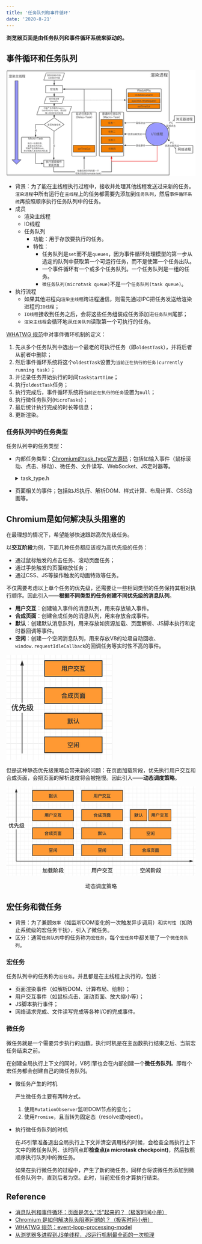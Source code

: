 ```yaml
---
title: '任务队列和事件循环'
date: '2020-8-21'
---
```


**浏览器页面是由任务队列和事件循环系统来驱动的。**

## 事件循环和任务队列

![事件循环概览](../../../.imgs/browser-event-loop-overview.png)

- 背景：为了能在主线程执行过程中，接收并处理其他线程发送过来新的任务。`渲染进程`中所有运行在`主线程`上的任务都需要先添加到`任务队列`，然后`事件循环系统`再按照顺序执行任务队列中的任务。
- 成员
  - 渲染主线程
  - IO线程
  - 任务队列
    - 功能：用于存放要执行的任务。
    - 特性：
      - 任务队列是`set`而不是`queues`，因为事件循环处理模型的第一步从选定的队列中获取第一个可运行任务，而不是使第一个任务出队。
      - 一个事件循环有一个或多个任务队列。一个任务队列是一组的任务。
      - `微任务队列(microtask queue)`不是一个`任务队列(task queue)`。
- 执行流程
  - 如果其他进程向`渲染主线程`跨进程通信，则需先通过IPC把任务发送给渲染进程的`IO线程`；
  - `IO线程`接收到任务之后，会将这些任务组装成任务添加进`任务队列`尾部；
  - `渲染主线程`会循环地从`任务队列`读取第一个可执行的任务。

[WHATWG 规范](https://html.spec.whatwg.org/multipage/webappapis.html#event-loop-processing-model)中对事件循环机制的定义：

1. 先从多个任务队列中选出一个最老的可执行任务（即`oldestTask`），并将后者从前者中删除；
2. 然后事件循环系统将这个`oldestTask`设置为`当前正在执行的任务(currently running task)`；
3. 并记录任务开始执行的时间`taskStartTime`；
4. 执行`oldestTask`任务；
5. 执行完成后，事件循环系统将`当前正在执行的任务`设置为`null`；
6. 执行微任务队列(`MicroTasks`)；
7. 最后统计执行完成的时长等信息；
8. 更新渲染。

### 任务队列中的任务类型

任务队列中的任务类型：

- 内部任务类型：[Chromium的task_type官方源码](https://cs.chromium.org/chromium/src/third_party/blink/public/platform/task_type.h)；包括如输入事件（鼠标滚动、点击、移动）、微任务、文件读写、WebSocket、JS定时器等。

    <details>
    <summary>task_type.h</summary>

    ```c
    // Copyright 2017 The Chromium Authors. All rights reserved.
    // Use of this source code is governed by a BSD-style license that can be
    // found in the LICENSE file.

    #ifndef THIRD_PARTY_BLINK_PUBLIC_PLATFORM_TASK_TYPE_H_
    #define THIRD_PARTY_BLINK_PUBLIC_PLATFORM_TASK_TYPE_H_

    namespace blink {

    // A list of task sources known to Blink according to the spec.
    // This enum is used for a histogram and it should not be re-numbered.
    //
    // For the task type usage guideline, see https://bit.ly/2vMAsQ4
    //
    // When a new task type is created:
    // * use kCount value as a new value,
    // * update tools/metrics/histograms/enums.xml,
    // * update TaskTypes.md
    enum class TaskType : unsigned char {
      ///////////////////////////////////////
      // Speced tasks should use one of the following task types
      ///////////////////////////////////////

      // Speced tasks and related internal tasks should be posted to one of
      // the following task runners. These task runners may be throttled.

      // This value is used as a default value in cases where TaskType
      // isn't supported yet. Don't use outside platform/scheduler code.
      kDeprecatedNone = 0,

      // https://html.spec.whatwg.org/multipage/webappapis.html#generic-task-sources
      //
      // This task source is used for features that react to DOM manipulations, such
      // as things that happen in a non-blocking fashion when an element is inserted
      // into the document.
      kDOMManipulation = 1,
      // This task source is used for features that react to user interaction, for
      // example keyboard or mouse input. Events sent in response to user input
      // (e.g. click events) must be fired using tasks queued with the user
      // interaction task source.
      kUserInteraction = 2,
      // TODO(altimin) Fix the networking task source related namings once it is
      // clear how
      // all loading tasks are annotated.
      // This task source is used for features that trigger in response to network
      // activity.
      kNetworking = 3,
      // This is a part of Networking task source used to annotate tasks which are
      // posted from the loading stack (i.e. WebURLLoader).
      kNetworkingWithURLLoaderAnnotation = 50,
      // This task source is used for control messages between kNetworking tasks.
      kNetworkingControl = 4,
      // This task source is used to queue calls to history.back() and similar APIs.
      kHistoryTraversal = 5,

      // https://html.spec.whatwg.org/multipage/embedded-content.html#the-embed-element
      // This task source is used for the embed element setup steps.
      kEmbed = 6,

      // https://html.spec.whatwg.org/multipage/embedded-content.html#media-elements
      // This task source is used for all tasks queued in the [Media elements]
      // section and subsections of the spec unless explicitly specified otherwise.
      kMediaElementEvent = 7,

      // https://html.spec.whatwg.org/multipage/scripting.html#the-canvas-element
      // This task source is used to invoke the result callback of
      // HTMLCanvasElement.toBlob().
      kCanvasBlobSerialization = 8,

      // https://html.spec.whatwg.org/multipage/webappapis.html#event-loop-processing-model
      // This task source is used when an algorithm requires a microtask to be
      // queued.
      kMicrotask = 9,

      // https://html.spec.whatwg.org/multipage/webappapis.html#timers
      // For tasks queued by setInterval() and similar APIs. A different type is
      // used depending on whether the timeout is zero or non-zero. Tasks with
      // a zero timeout and a nesting level <= 5 will be associated with task
      // queues that are not throttlable. This complies with the spec since it
      // does not reduce the timeout to less than zero or bypass the timeout
      // extension triggered on nesting level >= 5.
      kJavascriptTimerDelayed = 10,
      kJavascriptTimerImmediate = 72,

      // https://html.spec.whatwg.org/multipage/comms.html#sse-processing-model
      // This task source is used for any tasks that are queued by EventSource
      // objects.
      kRemoteEvent = 11,

      // https://html.spec.whatwg.org/multipage/comms.html#feedback-from-the-protocol
      // The task source for all tasks queued in the [WebSocket] section of the
      // spec.
      kWebSocket = 12,

      // https://html.spec.whatwg.org/multipage/comms.html#web-messaging
      // This task source is used for the tasks in cross-document messaging.
      kPostedMessage = 13,

      // https://html.spec.whatwg.org/multipage/comms.html#message-ports
      kUnshippedPortMessage = 14,

      // https://www.w3.org/TR/FileAPI/#blobreader-task-source
      // This task source is used for all tasks queued in the FileAPI spec to read
      // byte sequences associated with Blob and File objects.
      kFileReading = 15,

      // https://www.w3.org/TR/IndexedDB/#request-api
      kDatabaseAccess = 16,

      // https://w3c.github.io/presentation-api/#common-idioms
      // This task source is used for all tasks in the Presentation API spec.
      kPresentation = 17,

      // https://www.w3.org/TR/2016/WD-generic-sensor-20160830/#sensor-task-source
      // This task source is used for all tasks in the Sensor API spec.
      kSensor = 18,

      // https://w3c.github.io/performance-timeline/#performance-timeline
      kPerformanceTimeline = 19,

      // https://www.khronos.org/registry/webgl/specs/latest/1.0/#5.15
      // This task source is used for all tasks in the WebGL spec.
      kWebGL = 20,

      // https://www.w3.org/TR/requestidlecallback/#start-an-event-loop-s-idle-period
      kIdleTask = 21,

      // Use MiscPlatformAPI for a task that is defined in the spec but is not yet
      // associated with any specific task runner in the spec. MiscPlatformAPI is
      // not encouraged for stable and matured APIs. The spec should define the task
      // runner explicitly.
      // The task runner may be throttled.
      kMiscPlatformAPI = 22,

      // Tasks used for DedicatedWorker's requestAnimationFrame.
      kWorkerAnimation = 51,

      // Obsolete.
      // kExperimentalWebSchedulingUserInteraction = 53,
      // kExperimentalWebSchedulingBestEffort = 54,

      // https://drafts.csswg.org/css-font-loading/#task-source
      kFontLoading = 56,

      // https://w3c.github.io/manifest/#dfn-application-life-cycle-task-source
      kApplicationLifeCycle = 57,

      // https://wicg.github.io/background-fetch/#infrastructure
      kBackgroundFetch = 58,

      // https://www.w3.org/TR/permissions/
      kPermission = 59,

      // https://w3c.github.io/ServiceWorker/#dfn-client-message-queue
      kServiceWorkerClientMessage = 60,

      // https://wicg.github.io/web-locks/#web-locks-tasks-source
      kWebLocks = 66,

      ///////////////////////////////////////
      // Not-speced tasks should use one of the following task types
      ///////////////////////////////////////

      // The default task type. The task may be throttled or paused.
      kInternalDefault = 23,

      // Tasks used for all tasks associated with loading page content.
      kInternalLoading = 24,

      // Tasks for tests or mock objects.
      kInternalTest = 26,

      // Tasks that are posting back the result from the WebCrypto task runner to
      // the Blink thread that initiated the call and holds the Promise. Tasks with
      // this type are posted by:
      // * //components/webcrypto
      kInternalWebCrypto = 27,

      // Tasks to execute media-related things like logging or playback. Tasks with
      // this type are mainly posted by:
      // * //content/renderer/media
      // * //media
      kInternalMedia = 29,

      // Tasks to execute things for real-time media processing like recording. If a
      // task touches MediaStreamTracks, associated sources/sinks, and Web Audio,
      // this task type should be used.
      // Tasks with this type are mainly posted by:
      // * //content/renderer/media
      // * //media
      // * blink/renderer/modules/webaudio
      // * blink/public/platform/audio
      kInternalMediaRealTime = 30,

      // Tasks related to user interaction like clicking or inputting texts.
      kInternalUserInteraction = 32,

      // Tasks related to the inspector.
      kInternalInspector = 33,

      // Obsolete.
      // kInternalWorker = 36,

      // Translation task that freezes when the frame is not visible.
      kInternalTranslation = 55,

      // Tasks used at IntersectionObserver.
      kInternalIntersectionObserver = 44,

      // Task used for ContentCapture.
      kInternalContentCapture = 61,

      // Navigation tasks and tasks which have to run in order with them, including
      // legacy IPCs and channel associated interfaces.
      // Note that the ordering between tasks related to different frames is not
      // always guaranteed - tasks belonging to different frames can be reordered
      // when one of the frames is frozen.
      // Note: all AssociatedRemotes/AssociatedReceivers should use this task type.
      kInternalNavigationAssociated = 63,

      // Tasks which should run when the frame is frozen, but otherwise should run
      // in order with other legacy IPC and channel-associated interfaces.
      // Only tasks related to unfreezing itself should run here, the majority of
      // the tasks
      // should use kInternalNavigationAssociated instead.
      kInternalNavigationAssociatedUnfreezable = 64,

      // Task used to split a script loading task for cooperative scheduling
      kInternalContinueScriptLoading = 65,

      // Experimental tasks types used for main thread scheduling postTask API
      // (https://github.com/WICG/main-thread-scheduling).
      // These task types should not be passed directly to
      // FrameScheduler::GetTaskRunner(); they are used indirectly by
      // WebSchedulingTaskQueues.
      kExperimentalWebScheduling = 67,

      // Tasks used to control frame lifecycle - they should run even when the frame
      // is frozen.
      kInternalFrameLifecycleControl = 68,

      // Tasks used for find-in-page.
      kInternalFindInPage = 70,

      // Tasks that come in on the HighPriorityLocalFrame interface.
      kInternalHighPriorityLocalFrame = 71,

      ///////////////////////////////////////
      // The following task types are only for thread-local queues.
      ///////////////////////////////////////

      // The following task types are internal-use only, escpecially for annotations
      // like UMA of per-thread task queues. Do not specify these task types when to
      // get a task queue/runner.

      kMainThreadTaskQueueV8 = 37,
      kMainThreadTaskQueueCompositor = 38,
      kMainThreadTaskQueueDefault = 39,
      kMainThreadTaskQueueInput = 40,
      kMainThreadTaskQueueIdle = 41,
      // Removed:
      // kMainThreadTaskQueueIPC = 42,
      kMainThreadTaskQueueControl = 43,
      // Removed:
      // kMainThreadTaskQueueCleanup = 52,
      kMainThreadTaskQueueMemoryPurge = 62,
      kMainThreadTaskQueueNonWaking = 69,
      kCompositorThreadTaskQueueDefault = 45,
      kCompositorThreadTaskQueueInput = 49,
      kWorkerThreadTaskQueueDefault = 46,
      kWorkerThreadTaskQueueV8 = 47,
      kWorkerThreadTaskQueueCompositor = 48,

      kCount = 73,
    };

    }  // namespace blink

    #endif  // THIRD_PARTY_BLINK_PUBLIC_PLATFORM_TASK_TYPE_H_
    ```

    </details>

- 页面相关的事件；包括如JS执行、解析DOM、样式计算、布局计算、CSS动画等。

## Chromium是如何解决队头阻塞的

在最理想的情况下，希望能够快速跟踪高优先级任务。

以**交互阶段**为例，下面几种任务都应该视为高优先级的任务：

- 通过鼠标触发的点击任务、滚动页面任务；
- 通过手势触发的页面缩放任务；
- 通过CSS、JS等操作触发的动画特效等任务。

不仅需要考虑以上单个任务的优先级，还需要让一些相同类型的任务保持其相对执行顺序。因此引入——**根据不同类型的任务创建不同优先级的消息队列**。

- **用户交互**：创建输入事件的消息队列，用来存放输入事件。
- **合成页面**：创建合成任务的消息队列，用来存放合成事件。
- **默认**：创建默认消息队列，用来存放如资源加载、页面解析、JS脚本执行和定时器回调等事件。
- **空闲**：创建一个空闲消息队列，用来存放V8的垃圾自动回收、`window.requestIdleCallback`的回调任务等实时性不高的事件。

![交互阶段队列优先级示意](../../../.imgs/browser-event-loop-priority-when-user-interaction.png)

但是这种静态优先级策略会带来新的问题：在页面加载阶段，优先执行用户交互和合成页面，会把页面的解析速度将会被拖慢。因此引入——**动态调度策略**。

![动态调度策略](../../../.imgs/browser-event-loop-priority-with-dynamic.png)

<center>动态调度策略</center>

## 宏任务和微任务

- 背景：为了兼顾`效率`（如监听DOM变化的一次触发异步调用）和`实时性`（如防止系统级的宏任务干扰），引入了微任务。
- 区分：通常`任务队列`中的任务称为`宏任务`，每个`宏任务`中都关联了一个`微任务队列`。

### 宏任务

任务队列中的任务称为`宏任务`。并且都是在主线程上执行的，包括：

- 页面渲染事件（如解析DOM、计算布局、绘制）；
- 用户交互事件（如鼠标点击、滚动页面、放大缩小等）；
- JS脚本执行事件；
- 网络请求完成、文件读写完成等各种I/O的完成事件。

### 微任务

微任务就是一个需要异步执行的函数。执行时机是在主函数执行结束之后、当前宏任务结束之前。

在创建全局执行上下文的同时，V8引擎也会在内部创建一个**微任务队列**。即每个宏任务都会创建自己的微任务队列。

- 微任务产生的时机

  产生微任务主要有两种方式。

  1. 使用`MutationObserver`监听DOM节点的变化；
  2. 使用`Promise`，且当转为固定态（resolve或reject）。

- 执行微任务队列的时机

  在JS引擎准备退出全局执行上下文并清空调用栈的时候，会检查全局执行上下文中的微任务队列、该时间点即**检查点(a microtask checkpoint)**，然后按照顺序执行队列中的微任务。
  
  如果在执行微任务的过程中，产生了新的微任务，同样会将该微任务添加到微任务队列中，直到后者为空。此时，当前宏任务才算执行结束。

## Reference

- [消息队列和事件循环：页面是怎么“活”起来的？（极客时间小册）](https://time.geekbang.org/column/article/132931)
- [Chromium 是如何解决队头阻塞问题的？（极客时间小册）](https://time.geekbang.org/column/article/169468)
- [WHATWG 规范：event-loop-processing-model](https://html.spec.whatwg.org/multipage/webappapis.html#event-loop-processing-model)
- [从浏览器多进程到JS单线程，JS运行机制最全面的一次梳理](https://juejin.im/post/6844903553795014663#heading-21)